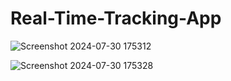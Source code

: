 ﻿# Real-Time-Tracking-App

![Screenshot 2024-07-30 175312](https://github.com/user-attachments/assets/58951360-ae14-448f-b181-d7b2b97ba6b4)

![Screenshot 2024-07-30 175328](https://github.com/user-attachments/assets/2810274d-3280-40c7-9a7b-4f7d56b794c1)
